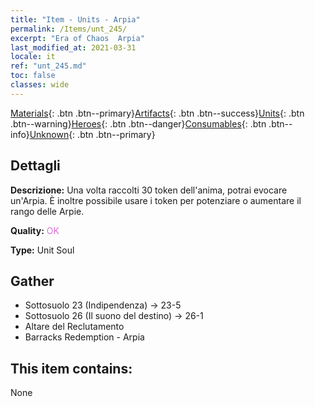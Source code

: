 ```yaml
---
title: "Item - Units - Arpia"
permalink: /Items/unt_245/
excerpt: "Era of Chaos  Arpia"
last_modified_at: 2021-03-31
locale: it
ref: "unt_245.md"
toc: false
classes: wide
---
```

 [Materials](/it/Items/){: .btn .btn--primary}[Artifacts](/it/Items/Artifacts/){: .btn .btn--success}[Units](/it/Items/Units/){: .btn .btn--warning}[Heroes](/it/Items/Heroes/){: .btn .btn--danger}[Consumables](/it/Items/Consumables/){: .btn .btn--info}[Unknown](/it/Items/Unknown/){: .btn .btn--primary}

## Dettagli
 **Descrizione:** Una volta raccolti 30 token dell'anima, potrai evocare un'Arpia. È inoltre possibile usare i token per potenziare o aumentare il rango delle Arpie.

 **Quality:** <span style="color: #DA70D6">OK</span>

 **Type:** Unit Soul

## Gather

*    Sottosuolo 23 (Indipendenza) -> 23-5 
*    Sottosuolo 26 (Il suono del destino) -> 26-1 
*    Altare del Reclutamento 
*    Barracks Redemption - Arpia 

## This item contains:

  None

